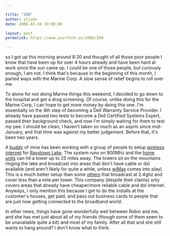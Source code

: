 ```yaml
---

title: "200"
author: ytjohn
date: 2006-03-30 19:00:00

layout: post
permalink: https://www.yourtech.us/2006/200

---
```

so I got up this morning around 8:30 and thought of all those poor people I
know that have been up for over 4 hours already and have been hard at work since
the sun came up.  I could be one of those people, but curiously enough, I am
not.  I think that's because in the beginning of this month, I parted ways with
the Marine Corp.  A slow sense of relief begins to roll over me.

To atone for not doing Marine things this weekend, I decided to go down to
the hospital and get a drug screening.  Of course, unlike doing this for the
Marine Corp, I can hope to get more money by doing this one.  I'm essentially
on the 4th step of becoming a Dell Warranty Service Provider.  I already have
passed two tests to become a Dell Certified Systems Expert, passed their
background check, and now I'm simply waiting for them to test my pee.  I should
be clean, I haven't taken so much as an asprin since mid-January, and that time
was against my better judgement.  Before that, it's been two years.

A <a href="http://ru-wired.com/">buddy</a> of mine has been working with a
group of people to setup <a href="http://www.raystown-wireless.com/">wireless
internet</a> for <a href="http://www.raystownlake.com/">Raystown Lake</a>.
The system runs on 900Mhz and the <a href="http://www.waverider.com/">home
units</a> can hit a tower up to 25 miles away.  The towers sit on the mountains
ringing the lake and broadcast into areas that don't have cable or dsl available
(and aren't likely for quite a while, unless
<a href="http://www.wimax.com/education">wiMax</a> comes into play).  This is
a much better setup than some <a href="http://www.mttfirst.com/">others</a>
that broadcast at 2.4ghz and cover less than a mile per tower.  This company
(despite their claims) only covers areas that already have cheaper/more reliable
cable and dsl internet.  Anyways, I only mention this because I get to do the
installs at the customer's houses, get paid, and pass out business cards to
people that are just now getting connected to the broadband world.

In other news, things have gone wonderfully well between Robin and me, and
she has met just about all of my friends (though some of them seem to be
unavailable quite a bit) and most of my family.  After all that and she still
wants to hang around?  I don't know what to think.
